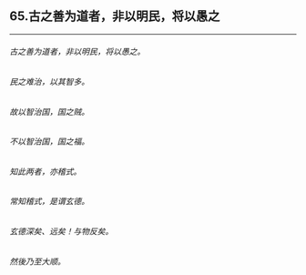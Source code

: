 ## 65.古之善为道者，非以明民，将以愚之
---


###### 古之善为道者，非以明民，将以愚之。

###### 民之难治，以其智多。

###### 故以智治国，国之贼。

###### 不以智治国，国之福。

###### 知此两者，亦稽式。

###### 常知稽式，是谓玄德。

###### 玄德深矣、远矣！与物反矣。

###### 然後乃至大顺。

######  


